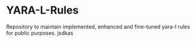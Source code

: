 # YARA-L-Rules
Repository to maintain implemented, enhanced and fine-tuned yara-l rules for public purposes.
jsdkas